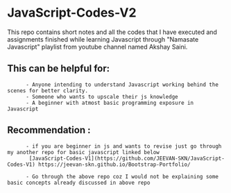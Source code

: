 # JavaScript-Codes-V2

This repo contains short notes and all the codes that I have executed and assignments finished while learning Javascript
through "Namasate Javascript" playlist from youtube channel named Akshay Saini.

## This can be helpful for: 
          - Anyone intending to understand Javascript working behind the scenes for better clarity.
          - Someone who wants to upscale their js knowledge 
          - A beginner with atmost basic programming exposure in Javascript
## Recommendation :
          - if you are beginner in js and wants to revise just go through my another repo for basic javascript linked below
           [JavaScript-Codes-V1](https://github.com/JEEVAN-SKN/JavaScript-Codes-V1) https://jeevan-skn.github.io/Bootstrap-Portfolio/ 
    
          - Go through the above repo coz I would not be explaining some basic concepts already discussed in above repo
                                    
